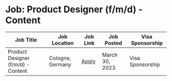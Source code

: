 # Job: Product Designer (f/m/d) - Content

| Job Title | Job Location | Job Link | Job Posted | Visa Sponsorship |
| --- | --- | --- | --- | --- |
| Product Designer (f/m/d) - Content | Cologne, Germany | [Apply](https://kaufland-ecommerce.com/en/job/product-designer-f-m-d-content/) | March 30, 2023 | Visa Sponsorship |

